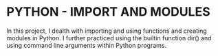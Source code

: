 # PYTHON - IMPORT AND MODULES
In this project, I dealth with importing and using functions and creating modules in Python. 
I further practiced using the builtin function dir() and using command line arguments within Python programs.
